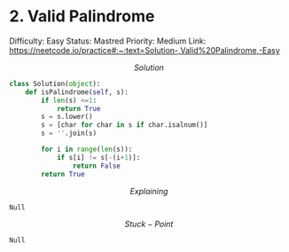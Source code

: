 # 2. Valid Palindrome

Difficulty: Easy
Status: Mastred
Priority: Medium
Link: https://neetcode.io/practice#:~:text=Solution-,Valid%20Palindrome,-Easy

$$
Solution
$$

```python
class Solution(object):
    def isPalindrome(self, s):
        if len(s) <=1:
            return True
        s = s.lower()
        s = [char for char in s if char.isalnum()]
        s = ''.join(s)

        for i in range(len(s)):
            if s[i] != s[-(i+1)]:
                return False
        return True
```

$$
Explaining
$$

```
Null
```

$$
Stuck-Point
$$

```
Null
```